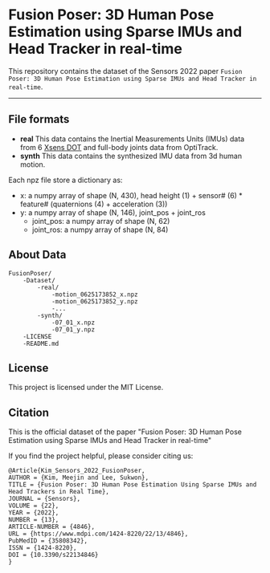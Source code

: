 # Fusion Poser: 3D Human Pose Estimation using Sparse IMUs and Head Tracker in real-time
This repository contains the dataset of the Sensors 2022 paper `Fusion Poser: 3D Human Pose Estimation using Sparse IMUs and Head Tracker in real-time`.

---
## File formats

* **real**
    This data contains the Inertial Measurements Units (IMUs) data from 6 [Xsens DOT](https://www.xsens.com/xsens-dot) and full-body joints data from OptiTrack.
* **synth**
    This data contains the synthesized IMU data from 3d human motion.

Each npz file store a dictionary as:
- x: a numpy array of shape (N, 430), head height (1) + sensor# (6) * feature# (quaternions (4) + acceleration (3))
- y: a numpy array of shape (N, 146), joint_pos + joint_ros
  - joint_pos: a numpy array of shape (N, 62)
  - joint_ros: a numpy array of shape (N, 84)

## About Data
```
FusionPoser/
    -Dataset/
        -real/
            -motion_0625173852_x.npz
            -motion_0625173852_y.npz
            -...
        -synth/
            -07_01_x.npz
            -07_01_y.npz
    -LICENSE
    -README.md
```
## License
This project is licensed under the MIT License.

## Citation
This is the official dataset of the paper "Fusion Poser: 3D Human Pose Estimation using Sparse IMUs and Head Tracker in real-time"

If you find the project helpful, please consider citing us:
```
@Article{Kim_Sensors_2022_FusionPoser,
AUTHOR = {Kim, Meejin and Lee, Sukwon},
TITLE = {Fusion Poser: 3D Human Pose Estimation Using Sparse IMUs and Head Trackers in Real Time},
JOURNAL = {Sensors},
VOLUME = {22},
YEAR = {2022},
NUMBER = {13},
ARTICLE-NUMBER = {4846},
URL = {https://www.mdpi.com/1424-8220/22/13/4846},
PubMedID = {35808342},
ISSN = {1424-8220},
DOI = {10.3390/s22134846}
}
```
